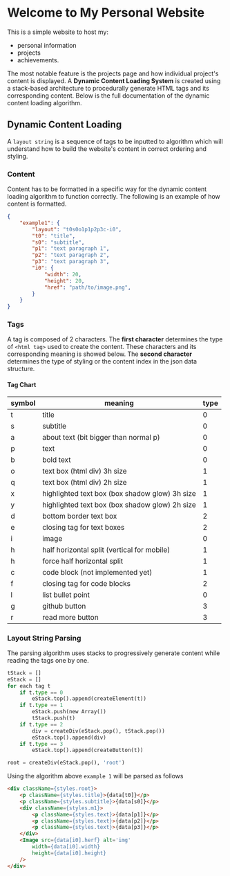 # Welcome to My Personal Website

This is a simple website to host my:

- personal information
- projects
- achievements.

The most notable feature is the projects page and how individual project's content is displayed. A **Dynamic Content Loading System** is created using a stack-based architecture to procedurally generate HTML tags and its corresponding content. Below is the full documentation of the dynamic content loading algorithm.

## Dynamic Content Loading

A `layout string` is a sequence of tags to be inputted to algorithm which will understand how to build the website's content in correct ordering and styling.

### Content

Content has to be formatted in a specific way for the dynamic content loading algorithm to function correctly. The following is an example of how content is formatted.

```json
{
    "example1": {
        "layout": "t0s0o1p1p2p3c-i0",
        "t0": "title",
        "s0": "subtitle",
        "p1": "text paragraph 1",
        "p2": "text paragraph 2",
        "p3": "text paragraph 3",
        "i0": {
            "width": 20,
            "height": 20,
            "href": "path/to/image.png",
        }
    }
}
```

### Tags

A tag is composed of 2 characters. The **first character** determines the type of `<html tag>` used to create the content. These characters and its corresponding meaning is showed below. The **second character** determines the type of styling or the content index in the json data structure.

#### Tag Chart

| symbol | meaning                                        | type |
| ------ | ---------------------------------------------- | ---- |
| t      | title                                          | 0    |
| s      | subtitle                                       | 0    |
| a      | about text (bit bigger than normal p)          | 0    |
| p      | text                                           | 0    |
| b      | bold text                                      | 0    |
| o      | text box (html div) 3h size                    | 1    |
| q      | text box (html div) 2h size                    | 1    |
| x      | highlighted text box (box shadow glow) 3h size | 1    |
| y      | highlighted text box (box shadow glow) 2h size | 1    |
| d      | bottom border text box                         | 2    |
| e      | closing tag for text boxes                     | 2    |
| i      | image                                          | 0    |
| h      | half horizontal split (vertical for mobile)    | 1    |
| h      | force half horizontal split                    | 1    |
| c      | code block (not implemented yet)               | 1    |
| f      | closing tag for code blocks                    | 2    |
| l      | list bullet point                              | 0    |
| g      | github button                                  | 3    |
| r      | read more button                               | 3    |

### Layout String Parsing

The parsing algorithm uses stacks to progressively generate content while reading the tags one by one.

```python
tStack = []
eStack = []
for each tag t
    if t.type == 0
        eStack.top().append(createElement(t))
    if t.type == 1
        eStack.push(new Array())
        tStack.push(t)
    if t.type == 2
        div = createDiv(eStack.pop(), tStack.pop())
        eStack.top().append(div)
    if t.type == 3
        eStack.top().append(createButton(t))

root = createDiv(eStack.pop(), 'root')
```

Using the algorithm above `example 1` will be parsed as follows

```html
<div className={styles.root}>
    <p className={styles.title}>{data[t0]}</p>
    <p className={styles.subtitle}>{data[s0]}</p>
    <div className={styles.m1}>
        <p className={styles.text}>{data[p1]}</p>
        <p className={styles.text}>{data[p2]}</p>
        <p className={styles.text}>{data[p3]}</p>
    </div>
    <Image src={data[i0].herf} alt='img'
        width={data[i0].width}
        height={data[i0].height}
    />
</div>
```
